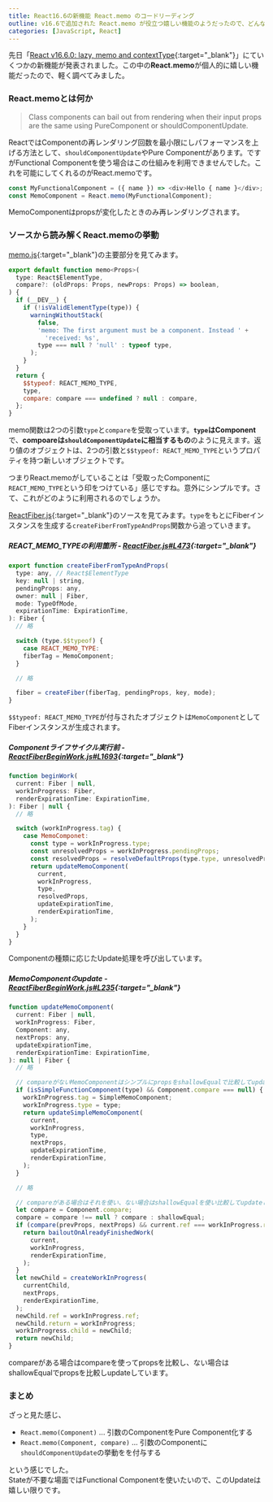 ```yaml
---
title: React16.6の新機能 React.memo のコードリーディング
outline: v16.6で追加された React.memo が役立つ嬉しい機能のようだったので、どんなものか、どう実装されているかを軽くコードリーディングしました。そのときのメモです。
categories: [JavaScript, React]
---
```



先日「[React v16.6.0: lazy, memo and contextType](https://reactjs.org/blog/2018/10/23/react-v-16-6.html){:target="_blank"}」にていくつかの新機能が発表されました。この中の**React.memo**が個人的に嬉しい機能だったので、軽く調べてみました。

### React.memoとは何か

> Class components can bail out from rendering when their input props are the same using PureComponent or shouldComponentUpdate. 

ReactではComponentの再レンダリング回数を最小限にしパフォーマンスを上げる方法として、`shouldComponentUpdate`やPure Componentがあります。ですがFunctional Componentを使う場合はこの仕組みを利用できませんでした。これを可能にしてくれるのがReact.memoです。

```js
const MyFunctionalComponent = ({ name }) => <div>Hello { name }</div>;
const MemoComponent = React.memo(MyFunctionalComponent);
```
 MemoComponentはpropsが変化したときのみ再レンダリングされます。


### ソースから読み解くReact.memoの挙動

[memo.js](https://github.com/facebook/react/blob/master/packages/react/src/memo.js){:target="_blank"}の主要部分を見てみます。

```js
export default function memo<Props>(
  type: React$ElementType,
  compare?: (oldProps: Props, newProps: Props) => boolean,
) {
  if (__DEV__) {
    if (!isValidElementType(type)) {
      warningWithoutStack(
        false,
        'memo: The first argument must be a component. Instead ' +
          'received: %s',
        type === null ? 'null' : typeof type,
      );
    }
  }
  return {
    $$typeof: REACT_MEMO_TYPE,
    type,
    compare: compare === undefined ? null : compare,
  };
}
```

memo関数は2つの引数`type`と`compare`を受取っています。**`type`はComponent**で、**compoareは`shouldComponentUpdate`に相当するもの**のように見えます。返り値のオブジェクトは、2つの引数と`$$typeof: REACT_MEMO_TYPE`というプロパティを持つ新しいオブジェクトです。  

つまりReact.memoがしていることは「受取ったComponentに`REACT_MEMO_TYPE`という印をつけている」感じですね。意外にシンプルです。さて、これがどのように利用されるのでしょうか。

[ReactFiber.js](https://github.com/facebook/react/blob/769b1f270e1251d9dbdce0fcbd9e92e502d059b8/packages/react-reconciler/src/ReactFiber.js){:target="_blank"}のソースを見てみます。`type`をもとにFiberインスタンスを生成する`createFiberFromTypeAndProps`関数から追っていきます。

##### REACT_MEMO_TYPEの利用箇所 - [ReactFiber.js#L473](https://github.com/facebook/react/blob/769b1f270e1251d9dbdce0fcbd9e92e502d059b8/packages/react-reconciler/src/ReactFiber.js#L473){:target="_blank"}
```js
export function createFiberFromTypeAndProps(
  type: any, // React$ElementType
  key: null | string,
  pendingProps: any,
  owner: null | Fiber,
  mode: TypeOfMode,
  expirationTime: ExpirationTime,
): Fiber {
  // 略

  switch (type.$$typeof) {
    case REACT_MEMO_TYPE:
    fiberTag = MemoComponent;
  }

  // 略

  fiber = createFiber(fiberTag, pendingProps, key, mode);
}
```
`$$typeof: REACT_MEMO_TYPE`が付与されたオブジェクトは`MemoComponent`としてFiberインスタンスが生成されます。



##### Componentライフサイクル実行前 - [ReactFiberBeginWork.js#L1693](https://github.com/facebook/react/blob/cbbc2b6c4d0d8519145560bd8183ecde55168b12/packages/react-reconciler/src/ReactFiberBeginWork.js#L1693){:target="_blank"}
```js
function beginWork(
  current: Fiber | null,
  workInProgress: Fiber,
  renderExpirationTime: ExpirationTime,
): Fiber | null {
  // 略

  switch (workInProgress.tag) {
    case MemoComponet:
      const type = workInProgress.type;
      const unresolvedProps = workInProgress.pendingProps;
      const resolvedProps = resolveDefaultProps(type.type, unresolvedProps);
      return updateMemoComponent(
        current,
        workInProgress,
        type,
        resolvedProps,
        updateExpirationTime,
        renderExpirationTime,
      );
    }
  }
}
```
Componentの種類に応じたUpdate処理を呼び出しています。

##### MemoComponentのupdate - [ReactFiberBeginWork.js#L235](https://github.com/facebook/react/blob/cbbc2b6c4d0d8519145560bd8183ecde55168b12/packages/react-reconciler/src/ReactFiberBeginWork.js#L235){:target="_blank"}

```js
function updateMemoComponent(
  current: Fiber | null,
  workInProgress: Fiber,
  Component: any,
  nextProps: any,
  updateExpirationTime,
  renderExpirationTime: ExpirationTime,
): null | Fiber {
  // 略

  // compareがないMemoComponentはシンプルにpropsをshallowEqualで比較してupdateしている
  if (isSimpleFunctionComponent(type) && Component.compare === null) {  
    workInProgress.tag = SimpleMemoComponent;
    workInProgress.type = type;
    return updateSimpleMemoComponent(
      current,
      workInProgress,
      type,
      nextProps,
      updateExpirationTime,
      renderExpirationTime,
    );
  }

  // 略

  // compareがある場合はそれを使い、ない場合はshallowEqualを使い比較してupdateしている
  let compare = Component.compare;
  compare = compare !== null ? compare : shallowEqual;
  if (compare(prevProps, nextProps) && current.ref === workInProgress.ref) {
    return bailoutOnAlreadyFinishedWork(
      current,
      workInProgress,
      renderExpirationTime,
    );
  }
  let newChild = createWorkInProgress(
    currentChild,
    nextProps,
    renderExpirationTime,
  );
  newChild.ref = workInProgress.ref;
  newChild.return = workInProgress;
  workInProgress.child = newChild;
  return newChild;
}
```
compareがある場合はcompareを使ってpropsを比較し、ない場合はshallowEqualでpropsを比較しupdateしています。

### まとめ

ざっと見た感じ、

* `React.memo(Component)` ... 引数のComponentをPure Component化する
* `React.memo(Component, compare)` ... 引数のComponentに`shouldComponentUpdate`の挙動をを付与する

という感じでした。  
Stateが不要な場面ではFunctional Componentを使いたいので、このUpdateは嬉しい限りです。






